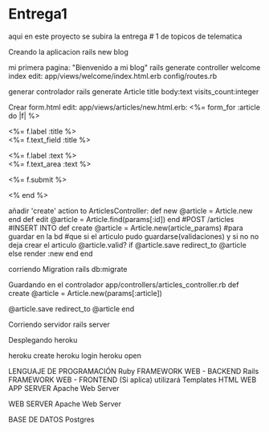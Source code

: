 # Entrega1
aqui en este proyecto se subira la entrega # 1 de topicos de telematica

Creando la aplicacion
rails new blog

mi primera pagina: "Bienvenido a mi blog"
rails generate controller welcome index
edit:
    app/views/welcome/index.html.erb
    config/routes.rb


generar controlador
rails generate Article title body:text visits_count:integer

Crear form.html
edit: app/views/articles/new.html.erb:
<%= form_for :article do |f| %>
<p>
  <%= f.label :title %><br>
  <%= f.text_field :title %>
</p>

<p>
  <%= f.label :text %><br>
  <%= f.text_area :text %>
</p>
<p>
  <%= f.submit %>
</p>
<% end %>

añadir 'create' action to ArticlesController:
 def new 
 	@article = Article.new
 end
def edit
  @article = Article.find(params[:id]) 
end
#POST /articles
#INSERT INTO
def create
	@article = Article.new(article_params)
#para guardar en la bd
#que si el articulo pudo guardarse(validaciones) y si no no deja crear el articulo
@article.valid?
	if @article.save
		redirect_to @article
	else
		render :new
	end
end


corriendo  Migration
rails db:migrate

Guardando en  el  controlador
app/controllers/articles_controller.rb
def create
  @article = Article.new(params[:article])

  @article.save
  redirect_to @article
end

Corriendo servidor
rails server

Desplegando heroku

heroku create
heroku login
heroku open

LENGUAJE DE PROGRAMACIÓN
Ruby
FRAMEWORK WEB - BACKEND
Rails
FRAMEWORK WEB - FRONTEND (Si aplica)
utilizará Templates HTML
WEB APP SERVER
Apache Web Server

WEB SERVER
Apache Web Server

BASE DE DATOS
Postgres

